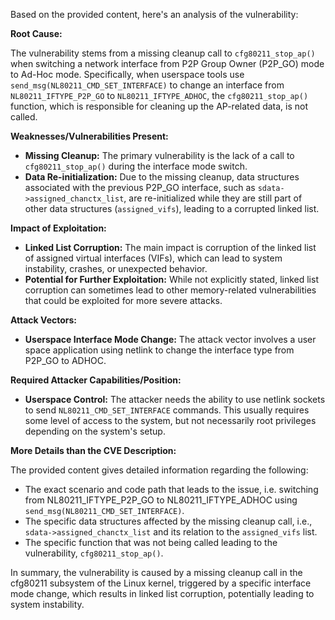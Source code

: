 Based on the provided content, here's an analysis of the vulnerability:

**Root Cause:**

The vulnerability stems from a missing cleanup call to `cfg80211_stop_ap()` when switching a network interface from P2P Group Owner (P2P_GO) mode to Ad-Hoc mode. Specifically, when userspace tools use `send_msg(NL80211_CMD_SET_INTERFACE)` to change an interface from `NL80211_IFTYPE_P2P_GO` to `NL80211_IFTYPE_ADHOC`, the `cfg80211_stop_ap()` function, which is responsible for cleaning up the AP-related data, is not called.

**Weaknesses/Vulnerabilities Present:**

*   **Missing Cleanup:** The primary vulnerability is the lack of a call to `cfg80211_stop_ap()` during the interface mode switch.
*   **Data Re-initialization:**  Due to the missing cleanup, data structures associated with the previous P2P_GO interface, such as `sdata->assigned_chanctx_list`, are re-initialized while they are still part of other data structures (`assigned_vifs`), leading to a corrupted linked list.

**Impact of Exploitation:**

*   **Linked List Corruption:** The main impact is corruption of the linked list of assigned virtual interfaces (VIFs), which can lead to system instability, crashes, or unexpected behavior.
*   **Potential for Further Exploitation:** While not explicitly stated, linked list corruption can sometimes lead to other memory-related vulnerabilities that could be exploited for more severe attacks.

**Attack Vectors:**

*   **Userspace Interface Mode Change:** The attack vector involves a user space application using netlink to change the interface type from P2P_GO to ADHOC.

**Required Attacker Capabilities/Position:**

*   **Userspace Control:** The attacker needs the ability to use netlink sockets to send `NL80211_CMD_SET_INTERFACE` commands. This usually requires some level of access to the system, but not necessarily root privileges depending on the system's setup.

**More Details than the CVE Description:**

The provided content gives detailed information regarding the following:
* The exact scenario and code path that leads to the issue, i.e. switching from NL80211_IFTYPE_P2P_GO to NL80211_IFTYPE_ADHOC using `send_msg(NL80211_CMD_SET_INTERFACE)`.
* The specific data structures affected by the missing cleanup call, i.e., `sdata->assigned_chanctx_list` and its relation to the `assigned_vifs` list.
* The specific function that was not being called leading to the vulnerability, `cfg80211_stop_ap()`.

In summary, the vulnerability is caused by a missing cleanup call in the cfg80211 subsystem of the Linux kernel, triggered by a specific interface mode change, which results in linked list corruption, potentially leading to system instability.
